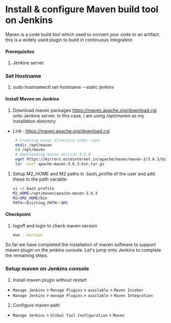 #  Install & configure Maven build tool on Jenkins
Maven is a code build tool which used to convert your code to an artifact. this is a widely used plugin to build in continuous integration


#### Prerequisites
1. Jenkins server

### Set Hostname
1. sudo hostnamectl set-hostname --static jenkins


#### Install Maven on Jenkins
1. Download maven packages https://maven.apache.org/download.cgi onto Jenkins server. In this case, I am using /opt/maven as my installation directory
 - Link : https://maven.apache.org/download.cgi
    ```sh
     # Creating maven directory under /opt
     mkdir /opt/maven
     cd /opt/maven
     # downloading maven version 3.6.0
     wget https://mirrors.estointernet.in/apache/maven/maven-3/3.6.3/binaries/apache-maven-3.6.3-bin.tar.gz
     tar -xvzf apache-maven-3.6.3-bin.tar.gz
     ```
	
1. Setup M2_HOME and M2 paths in .bash_profile of the user and add these to the path variable
   ```sh
   vi ~/.bash_profile
   M2_HOME=/opt/maven/apache-maven-3.6.3
   M2=$M2_HOME/bin
   PATH=<Existing_PATH>:$M2
   ```
#### Checkpoint 
1. logoff and login to check maven version
  
    ```sh
    mvn --version
    ```
So far we have completed the installation of maven software to support maven plugin on the jenkins console. Let's jump onto Jenkins to complete the remaining steps. 

### Setup maven on Jenkins console
1. Install maven plugin without restart  
  - `Manage Jenkins` > `Manage Plugins` > `available` > `Maven Invoker`
  - `Manage Jenkins` > `manage Plugins` > `available` > `Maven Integration`

2. Configure maven path
  - `Manage Jenkins` > `Global Tool Configuration` > `Maven`

